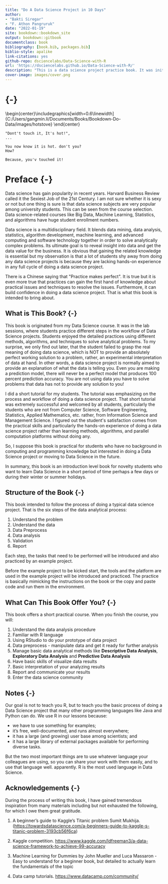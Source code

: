 ```yaml
--- 
title: "Do A Data Science Project in 10 Days"
author: 
- "Bakti Siregar"
- "F. Athon Pangruruk"
date: "2022-01-19"
site: bookdown::bookdown_site
output: bookdown::gitbook
documentclass: book
bibliography: [book.bib, packages.bib]
biblio-style: apalike
link-citations: yes
github-repo: dsciencelabs/Data-Science-with-R
url: 'https://dsciencelabs.github.io/Data-Science-with-R/'
description: "This is a data science project practice book. It was initially written for my Big Data course to help students to run a quick data analytical project and to understand 1. the data analytical process, the typical tasks and the methods, techniques and the algorithms need to accomplish these tasks. During convid19, the unicersity has adopted on-line teaching. So the students can not access to the university labs and HPC facilities. Gaining an experience of doing a data science project becomes individual students self-learning in isolation. This book aimed to help them to read through it and follow instructions to complete the sample propject by themslef. However, it is required by many other students who want to know about data analytics, machine learning and particularly practical issues, to gain experience and confidence of doing data analysis. So it is aimed for beginners and have no much knowledge of data Science. the format for this book is bookdown::gitbook."
cover-image: images/cover.png
---
```


# {-}


\begin{center}\includegraphics[width=0.6\linewidth]{C:/Users/gangmin.li/Documents/Books/Bookdown-Do-Data/images/hotstove} \end{center}
``` 
"Dont't touch it, It's hot!",
...

You now know it is hot. don't you?
How?

Because, you'v touched it!
```
# Preface {-}

Data science has gain popularity in recent years. Harvard Business Review called it the Sexiest Job of the 21st Century. I am not sure whether it is sexy or not but one thing is sure is that data science subjects are very popular among university students. This can be seen from the course selection. Data science-related courses like Big Data, Machine Learning, Statistics, and algorithms have huge student enrollment numbers.  

Data science is a multidisciplinary field. It blends data mining, data analysis, statistics, algorithm development, machine learning, and advanced computing and software technology together in order to solve analytically complex problems. Its ultimate goal is to reveal insight into data and get the data value for the business. It is obvious that gaining the related knowledge is essential but my observation is that a lot of students shy away from doing any data science projects is because they are lacking hands-on experience in any full cycle of doing a data science project.

There is a Chinese saying that "Practice makes perfect". It is true but it is even more true that practices can gain the first hand of knowledge about practical issues and techniques to resolve the issues. Furthermore, it can build confidence in doing a data science project. That is what this book is intended to bring about.

## What is This Book? {-}

This book is originated from my Data Science course. It was in the lab sessions, where students practice different steps in the workflow of Data Science projects. Students enjoyed the detailed practices using different methods, algorithms, and techniques to solve analytical problems. To my surprise, we only find out later, that the student failed to grasp the real meaning of doing data science, which is NOT to provide an absolutely perfect working solution to a problem, rather, an experimental interpretation of data at hand. In other words, a data science project is normally aimed to provide an explanation of what the data is telling you. Even you are making a prediction model, there will never be a perfect model that produces 100 percent prediction accuracy. You are not using data you have to solve problems that data has not to provide any solution to you! 

I did a short tutorial for my students. The tutorial was emphasizing on the process and workflow of doing a data science project. That short tutorial was extremely successful and welcomed by all students, particularly the students who are not from Computer Science, Software Engineering, Statistics, Applied Mathematics, etc. rather, from Information Science and Management Science. I figured out the student's satisfaction comes from the practical skills and particularly the hands-on experience of doing a data science project rather than learning methods, algorithms, and parallel computation platforms without doing any. 

So, I suppose this book is practical for students who have no background in computing and programming knowledge but interested in doing a Data Science project or moving to Data Science in the future. 

In summary, this book is an introduction level book for novelty students who want to learn Data Science in a short period of time perhaps a few days or during their winter or summer holidays.   

## Structure of the Book {-}

This book intended to follow the process of doing a typical data science project. That is the six steps of the data analytical process:

1. Understand the problem
2. Understand the data
3. Data Preprocess
4. Data analysis
5. Validation
6. Report

Each step, the tasks that need to be performed will be introduced and also practiced by an example project. 

Before the example project to be kicked start, the tools and the platform are used in the example project will be introduced and practiced. The practice is basically mimicking the instructions on the book or the copy and paste code and run them in the environment.  

## What Can This Book Offer You? {-}

This book offers a short practical course.  When you finish the course, you will:

1. Understand the data analysis procedure
2. Familiar with R language 
3. Using RStudio to do your prototype of data project
4. Data preprocess - manipulate data and get it ready for further analysis
5. Manage basic data analytical methods like **Descriptive Data Analysis**, **Exploratory Data Analysis** and **Predictive Data Analysis**
6. Have basic skills of visualize data results
6. Basic interpretation of your analyzing results 
7. Report and communicate your results 
8. Enter the data science community


## Notes {-}
Our goal is not to teach you R, but to teach you the basic process of doing a Data Science project that many other programming languages like Java and Python can do. We use R in our lessons because:

+ we have to use something for examples;
+ it’s free, well-documented, and runs almost everywhere;
+ it has a large (and growing) user base among scientists; and
+ it has a large library of external packages available for performing diverse tasks.

But the two most important things are to use whatever language your colleagues are using, so you can share your work with them easily, and to use that language well. apparently. R is the most used language in Data Science.

## Acknowledgements {-}

During the process of writing this book, I have gained tremendous inspiration from many materials including but not exhausted the following, for which I owe them great gratitude.  

1. A beginner’s guide to Kaggle’s Titanic problem
Sumit Mukhija. (https://towardsdatascience.com/a-beginners-guide-to-kaggle-s-titanic-problem-3193cb56f6ca)

2. Kaggle competition.
https://www.kaggle.com/ldfreeman3/a-data-science-framework-to-achieve-99-accuracy

3. Machine Learning for Dummies by John Mueller and Luca Massaron - Easy to understand for a beginner book, but detailed to actually learn the fundamentals of the topic

4. Data camp tutorials. 
https://www.datacamp.com/community/

